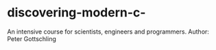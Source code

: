 # discovering-modern-c-
An intensive course for scientists, engineers and programmers. Author: Peter Gottschling
